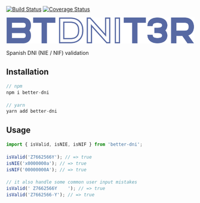 [![Build Status](https://travis-ci.org/singuerinc/better-dni.svg?branch=master)](https://travis-ci.org/singuerinc/better-dni)
[![Coverage Status](https://coveralls.io/repos/github/singuerinc/better-dni/badge.svg?branch=master)](https://coveralls.io/github/singuerinc/better-dni?branch=master)

![logo.svg](logo.svg)

Spanish DNI (NIE / NIF) validation

## Installation

```js
// npm
npm i better-dni

// yarn
yarn add better-dni
```

## Usage

```js
import { isValid, isNIE, isNIF } from 'better-dni';

isValid('Z7662566Y'); // => true
isNIE('x0000000a'); // => true
isNIF('00000000A'); // => true

// it also handle some common user input mistakes
isValid(' Z7662566Y    '); // => true
isValid('Z7662566-Y'); // => true
```
